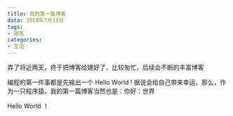 ```yaml
---
title: 我的第一篇博客
data: 2018年7月13日
tags: 
- 随笔
categories:
- 生活
---
```

弄了将近两天，终于把博客给建好了，比较匆忙，后续会不断的丰富博客

编程的第一件事都是先输出一个 Hello World ! 据说会给自己带来幸运，那么，作为一只程序猿，我的第一篇博客当然也是：你好：世界

Hello World ！